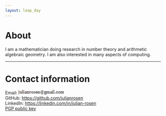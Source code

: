 ```yaml
---
layout: leap_day
---
```

# About

I am a mathematician doing research in number theory and arithmetic algebraic geometry. I am also interested in many aspects of computing.

---
# Contact information

Email: ![](email.png)  
GitHub: <a href="https://github.com/julianrosen" target="_blank">https://github.com/julianrosen</a>  
LinkedIn: <a href="https://linkedin.com/in/julian-rosen" target="_blank">https://linkedin.com/in/julian-rosen</a>  
[PGP public key](public_key.html)


